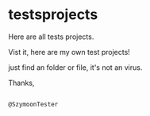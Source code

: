 # testsprojects
Here are all tests projects.

Vist it, here are my own test projects!

just find an folder or file, it's not an virus.

Thanks,
                                                                                          
                                                                                         @SzymoonTester
